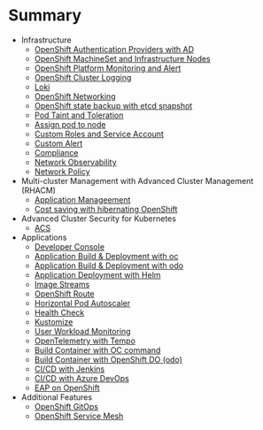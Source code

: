 # Summary
* Infrastructure
  * [OpenShift Authentication Providers with AD](infrastructure-authentication-providers.md)
  * [OpenShift MachineSet and Infrastructure Nodes](infrastructure-infra-nodes.md)
  * [OpenShift Platform Monitoring and Alert](infrastructure-monitoring-alerts.md)
  * [OpenShift Cluster Logging](infrastructure-cluster-logging.md)
  * [Loki](loki.md)
  * [OpenShift Networking](infrastructure-networking.md)
  * [OpenShift state backup with etcd snapshot](infrastructure-backup-etcd.md)
  * [Pod Taint and Toleration](infrastructure-taint-and-toleration.md)
  * [Assign pod to node](assign-pod-to-node.md)
  * [Custom Roles and Service Account](custom-roles.md)
  * [Custom Alert](custom-alert.md)
  * [Compliance](compliance-operator.md)
  * [Network Observability](netobserv.md)
  * [Network Policy](network-policy.md)
* Multi-cluster Management with Advanced Cluster Management (RHACM)
  * [Application Manageement](acm-application-management.md)
  * [Cost saving with hibernating OpenShift](acm-hibernate.md)
* Advanced Cluster Security for Kubernetes
  * [ACS](acs.md)
* Applications
  * [Developer Console](build-with-dev-console.md)
  * [Application Build & Deployment with oc](build-with-oc.md)
  * [Application Build & Deployment with odo](build-with-odo.md)  
  * [Application Deployment with Helm](helm.md) 
  * [Image Streams](imagestreams.md)
  * [OpenShift Route](openshift-route.md)
  * [Horizontal Pod Autoscaler](hpa.md)
  * [Health Check](health.md)
  * [Kustomize](kustomize.md)
  * [User Workload Monitoring](application-metrics.md)
  * [OpenTelemetry with Tempo](otel-and-tempo.md)
  * [Build Container with OC command](build-with-oc.md)
  * [Build Container with OpenShift DO (odo)](build-with-odo.md)
  * [CI/CD with Jenkins](ci-cd-with-jenkins.md)
  * [CI/CD with Azure DevOps](ci-cd.md)
  * [EAP on OpenShift](eap-on-ocp.md)
* Additional Features
  * [OpenShift GitOps](gitops.md)
  * [OpenShift Service Mesh](openshift-service-mesh.md)
  <!-- * [KEDA](KEDA.md) -->
